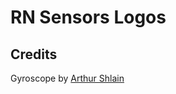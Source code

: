 # RN Sensors Logos


## Credits

Gyroscope by [Arthur Shlain](https://thenounproject.com/term/gyroscope/51888/)
